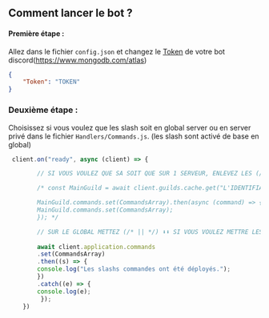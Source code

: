 ## Comment lancer le bot ?

#### Première étape :

Allez dans le fichier `config.json` et changez le [Token](https://discord.com/developers) de votre bot discord(https://www.mongodb.com/atlas)
```json
{
    "Token": "TOKEN"
}
```

### Deuxième étape :

Choisissez si vous voulez que les slash soit en global server ou en server privé dans le fichier `Handlers/Commands.js`. (les slash sont activé de base en global)
```js
 client.on("ready", async (client) => {

        // SI VOUS VOULEZ QUE SA SOIT QUE SUR 1 SERVEUR, ENLEVEZ LES (/* || */) ⬇️⬇️

        /* const MainGuild = await client.guilds.cache.get("L'IDENTIFIANT DU SERVEUR");

        MainGuild.commands.set(CommandsArray).then(async (command) => {
        MainGuild.commands.set(CommandsArray);
        }); */

        // SUR LE GLOBAL METTEZ (/* || */) ⬇️⬇️ SI VOUS VOULEZ METTRE LES SLASH QUE SUR 1 SERVEUR
        
        await client.application.commands
        .set(CommandsArray)
        .then((s) => {
        console.log("Les slashs commandes ont été déployés.");
        })
        .catch((e) => {
        console.log(e);
         });
    })
```

